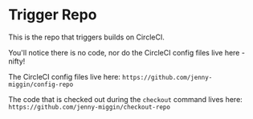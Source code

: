 # Trigger Repo

This is the repo that triggers builds on CircleCI.

You'll notice there is no code, nor do the CircleCI config files live here - nifty!

The CircleCI config files live here: `https://github.com/jenny-miggin/config-repo` 

The code that is checked out during the `checkout` command lives here: `https://github.com/jenny-miggin/checkout-repo`